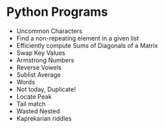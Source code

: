 # Python Programs

- Uncommon Characters
- Find a non-repeating element in a given list
- Efficiently compute Sums of Diagonals of a Matrix
- Swap Key Values
- Armstrong Numbers
- Reverse Vowels
- Sublist Average
- Words
- Not today, Duplicate!
- Locate Peak
- Tail match
- Wasted Nested
- Kaprekarian riddles
